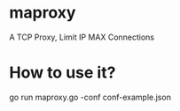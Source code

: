 # maproxy
A TCP Proxy, Limit IP MAX Connections
# How to use it?
go run maproxy.go -conf conf-example.json
